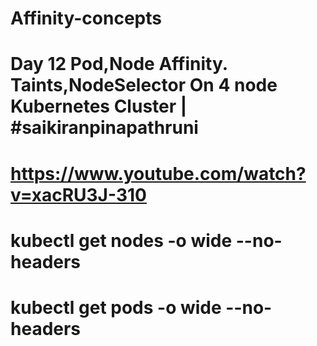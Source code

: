 ﻿# Affinity-concepts
# Day 12 Pod,Node Affinity. Taints,NodeSelector On 4 node Kubernetes Cluster | #saikiranpinapathruni
# https://www.youtube.com/watch?v=xacRU3J-310 
# kubectl get nodes -o wide --no-headers
# kubectl get pods -o wide --no-headers
